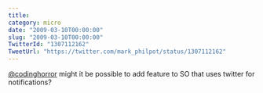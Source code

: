 ```yaml
---
title: 
category: micro
date: "2009-03-10T00:00:00"
slug: "2009-03-10T00:00:00"
TwitterId: "1307112162"
TweetUrl: "https://twitter.com/mark_philpot/status/1307112162"
---
```


[@codinghorror](https://twitter.com/codinghorror) might it be possible to add
feature to SO that uses twitter for notifications?
